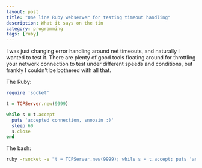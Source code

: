 ```yaml
---
layout: post
title: "One line Ruby webserver for testing timeout handling"
description: What it says on the tin
category: programming
tags: [ruby]
---
```


I was just changing error handling around net timeouts, and naturally I wanted to test it. There are plenty of good tools floating around for throttling your network connection to test under different speeds and conditions, but frankly I couldn't be bothered with all that.

The Ruby:

```ruby
require 'socket'

t = TCPServer.new(9999)

while s = t.accept
  puts 'accepted connection, snoozin :)'
  sleep 60
  s.close
end
```

The bash:

```bash
ruby -rsocket -e "t = TCPServer.new(9999); while s = t.accept; puts 'accepted connection, snoozin :)'; sleep 60; s.close; end"
```